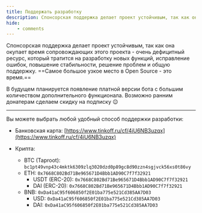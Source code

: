 ```yaml
---
title: Поддержать разработку
description: Спонсорская поддержка делает проект устойчивым, так как она окупает время сопровождающих этого проекта.
hide:
    - comments
---
```


Спонсорская поддержка делает проект устойчивым, так как она окупает время сопровождающих этого проекта - очень дефицитный ресурс, который тратится на разработку новых функций, исправление ошибок, повышение стабильности, решение проблем и общую поддержку. ==Самое большое узкое место в Open Source - это время.==

В будущем планируется появление платной версии бота с большим количеством дополнительного функционала. Возможно ранним донатерам сделаем скидку на подписку :wink:

***

Вы можете выбрать любой удобный способ поддержки разработки:

- Банковская карта: [https://www.tinkoff.ru/cf/4iU6NB3uzqx](https://www.tinkoff.ru/cf/4iU6NB3uzqx)
- Крипта:

    * BTC (Taproot): `bc1pt49vnp43c4mktk6309zlq3020dzd0p89gc8d90zzn4sgjvck56xs0t86vy`
    * ETH: `0x7668C802Bd71Be965671D4Bbb1AD90C7f7f32921`
        * USDT (ERC-20): `0x7668C802Bd71Be965671D4Bbb1AD90C7f7f32921`
        * DAI (ERC-20): `0x7668C802Bd71Be965671D4Bbb1AD90C7f7f32921`
    * BNB: `0xDa41aC95f606850f2E01ba775e521Cd385AA7D03`
        * USD: `0xDa41aC95f606850f2E01ba775e521Cd385AA7D03`
        * DAI: `0xDa41aC95f606850f2E01ba775e521Cd385AA7D03`